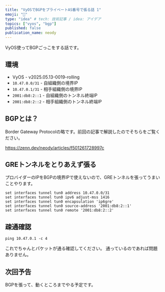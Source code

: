 ```yaml
---
title: "VyOSでBGPをプライベートAS番号で張る話 1"
emoji: "💨"
type: "idea" # tech: 技術記事 / idea: アイデア
topics: ["vyos", "bgp"]
published: false
publication_name: neody
---
```


VyOS使ってBGPごっこをする話です。

## 環境
- VyOS - v2025.05.13-0019-rolling
- `10.47.0.0/31` - 自組織側の境界IP
- `10.47.0.1/31` - 相手組織側の境界IP
- `2001:db8:2::1` - 自組織側のトンネル終端IP
- `2001:db8:2::2` - 相手組織側のトンネル終端IP

## BGPとは？
Border Gateway Protocolの略です。前回の記事で解説したのでそちらをご覧ください。

https://zenn.dev/neody/articles/f501261728997c

## GREトンネルをとりあえず張る
プロバイダーのIPをBGPの境界IPで使えないので、GREトンネルを張ってうまいことやります。
```
set interfaces tunnel tun0 address 10.47.0.0/31
set interfaces tunnel tun0 ipv6 adjust-mss 1416
set interfaces tunnel tun0 encapsulation 'ip6gre'
set interfaces tunnel tun0 source-address '2001:db8:2::1'
set interfaces tunnel tun0 remote '2001:db8:2::2'
```

## 疎通確認
```
ping 10.47.0.1 -c 4
```
これでちゃんとパケットが通る確認してください。
通っているのであれば問題ありません。

## 次回予告
BGPを張って、動くところまでやる予定です。